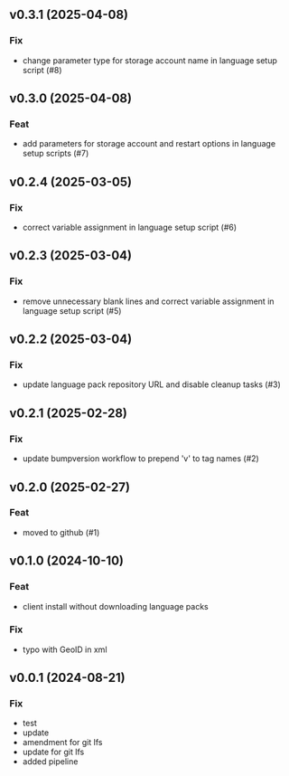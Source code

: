## v0.3.1 (2025-04-08)

### Fix

- change parameter type for storage account name in language setup script (#8)

## v0.3.0 (2025-04-08)

### Feat

- add parameters for storage account and restart options in language setup scripts (#7)

## v0.2.4 (2025-03-05)

### Fix

- correct variable assignment in language setup script (#6)

## v0.2.3 (2025-03-04)

### Fix

- remove unnecessary blank lines and correct variable assignment in language setup script (#5)

## v0.2.2 (2025-03-04)

### Fix

- update language pack repository URL and disable cleanup tasks (#3)

## v0.2.1 (2025-02-28)

### Fix

- update bumpversion workflow to prepend 'v' to tag names (#2)

## v0.2.0 (2025-02-27)

### Feat

- moved to github (#1)

## v0.1.0 (2024-10-10)

### Feat

- client install without downloading language packs

### Fix

- typo with GeoID in xml

## v0.0.1 (2024-08-21)

### Fix

- test
- update
- amendment for git lfs
- update for git lfs
- added pipeline
